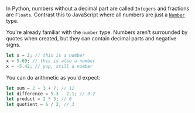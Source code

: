 In Python, numbers without a decimal part are called `Integers` and fractions are `Floats`. Contrast this to JavaScript where all numbers are just a [`Number`](https://developer.mozilla.org/en-US/docs/Web/JavaScript/Reference/Global_Objects/Number) type.

You're already familiar with the `number` type. Numbers aren't surrounded by quotes when created, but they can contain decimal parts and negative signs.

```javascript
let x = 2; // this is a number
x = 5.69; // this is also a number
x = -5.42; // yup, still a number
```

You can do arithmetic as you'd expect:

```javascript
let sum = 2 + 3 + 7; // 12
let difference = 5.3 - 2.1; // 3.2
let product = 2 * 3; // 6
let quotient = 6 / 2; // 3
```
